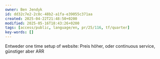 ```yaml
---
owner: Ben Jendyk
id: dd32c7e2-2c8c-48b2-a1fa-e39055c371aa
created: 2025-04-22T21:48:50+0200
modified: 2025-05-16T18:43:26+0200
tags: [access/public, language/en, pr/25/116, tf/quarter]
key-words: []
---
```


Entweder one time setup of website: Preis höher, oder continuous service, günstiger aber ARR